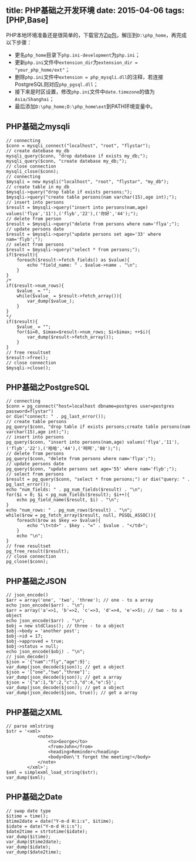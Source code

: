 title: PHP基础之开发环境
date: 2015-04-06
tags: [PHP,Base]
---
PHP本地环境准备还是很简单的，下载官方[Zip包](http://windows.php.net/download/)，解压到`D:\php_home`，再完成以下步骤：

- 更名`php_home`目录下`php.ini-development`为`php.ini`；
- 更新`php.ini`文件中`extension_dir`为`extension_dir = "your_php_home/ext"`；
- 删除`php.ini`文件中`extension = php_mysqli.dll`的注释，若连接PostgreSQL则对应`php_pgsql.dll`；
- 接下来是时区设置，修改`php.ini`文件中`date.timezone`的值为`Asia/Shanghai`；
- 最后添加`D:\php_home;D:\php_home\ext`到PATH环境变量中。

<!--more-->
## PHP基础之mysqli

    // connecting
    $conn = mysqli_connect("localhost", "root", "flystar");
    // create datebase my_db
    mysqli_query($conn, "drop datebase if exists my_db;");
    mysqli_query($conn, "create datebase my_db;");
    // close connection
    mysqli_close($conn);
    // connecting
    $mysqli = new mysqli("localhost", "root", "flystar", "my_db");
    // create table in my_db
    $mysqli->query("drop table if exists persons;");
    $mysqli->query("create table persons(nam varchar(15),age int);");
    // insert into persons
    $result = $mysqli->query("insert into persons(nam,age) values('flya','11'),('flyb','22'),('你好','44');");
    // delete from person
    $result = $mysqli->query("delete from persons where nam='flya';");
    // update persons date
    $result = $mysqli->query("update persons set age='33' where nam='flyb';");
    // select from persons
    $result = $mysqli->query("select * from persons;");
    if($result){
        foreach($result->fetch_fields() as $value){
            echo "field_name: " . $value->name . "\n";
        }
    }
    /*
    if($result->num_rows){
        $value_ = "";
        while($value_ = $result->fetch_array()){
            var_dump($value_);
        }
    }
    */
    if($result){
        $value_ = "";
        for($i=0, $imax=$result->num_rows; $i<$imax; ++$i){
            var_dump($result->fetch_array());
        }
    }
    // free resultset
    $result->free();
    // close connection
    $mysqli->close();

## PHP基础之PostgreSQL

    // connecting
    $conn = pg_connect("host=localhost dbname=postgres user=postgres password=flystar")
    or die("connect: " . pg_last_error());
    // create table persons
    pg_query($conn, "drop table if exists persons;create table persons(nam varchar(15),age int);");
    // insert into persons
    pg_query($conn, "insert into persons(nam,age) values('flya','11'),('flyb','22'),('哈哈','44'),('呵呵','88');");
    // delete from persons
    pg_query($conn, "delete from persons where nam='flya';");
    // update persons date
    pg_query($conn, "update persons set age='55' where nam='flyb';");
    // select from persons
    $result = pg_query($conn, "select * from persons;") or die("query: " . pg_last_error());
    echo "num_fields: " . pg_num_fields($result) . "\n";
    for($i = 0; $i < pg_num_fields($result); $i++){
        echo pg_field_name($result, $i) . "\n";
    }
    echo "num_rows: " . pg_num_rows($result) . "\n";
    while($row = pg_fetch_array($result, null, PGSQL_ASSOC)){
        foreach($row as $key => $value){
            echo "\t<td>" . $key . "=" . $value . "</td>";
        }
        echo "\n";
    }
    // free resultset
    pg_free_result($result);
    // close connection
    pg_close($conn);

## PHP基础之JSON

    // json_encode()
    $arr = array('one', 'two', 'three'); // one - to a array
    echo json_encode($arr) . "\n";
    $arr = array('a'=>1, 'b'=>2, 'c'=>3, 'd'=>4, 'e'=>5); // two - to a object
    echo json_encode($arr) . "\n";
    $obj = new stdClass(); // three - to a object
    $obj->body = 'another post';
    $obj->id = 17;
    $obj->approved = true;
    $obj->status = null;
    echo json_encode($obj) . "\n";
    // json_decode()
    $json = '{"nam":"fly","age":9}';
    var_dump(json_decode($json)); // get a object
    $json = '["one","two","three"]';
    var_dump(json_decode($json)); // get a array
    $json = '{"a":1,"b":2,"c":3,"d":4,"e":5}';
    var_dump(json_decode($json)); // get a object
    var_dump(json_decode($json, true)); // get a array

## PHP基础之XML

    // parse xmlstring
    $str = '<xml>
                <note>
                    <to>George</to>
                    <from>John</from>
                    <heading>Reminder</heading>
                    <body>Don\'t forget the meeting!</body>
                </note>
            </xml>';
    $xml = simplexml_load_string($str);
    var_dump($xml);

## PHP基础之Date

    // swap date type
    $itime = time();
    $time2date = date("Y-m-d H:i:s", $itime);
    $idate = date("Y-m-d H:i:s");
    $date2time = strtotime($idate);
    var_dump($itime);
    var_dump($time2date);
    var_dump($idate);
    var_dump($date2time);

